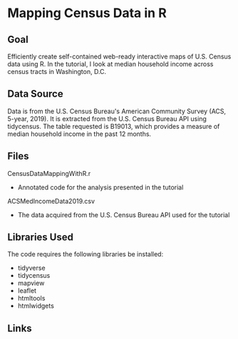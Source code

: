 # Mapping Census Data in R

## Goal
Efficiently create self-contained web-ready interactive maps of U.S. Census data using R. In the tutorial, I look at median household income across census tracts in Washington, D.C.

## Data Source
Data is from the U.S. Census Bureau's American Community Survey (ACS, 5-year, 2019). It is extracted from the U.S. Census Bureau API using tidycensus. The table requested is B19013, which provides a measure of median household income in the past 12 months.

## Files
CensusDataMappingWithR.r
- Annotated code for the analysis presented in the tutorial

ACSMedIncomeData2019.csv
- The data acquired from the U.S. Census Bureau API used for the tutorial

## Libraries Used
The code requires the following libraries be installed:

- tidyverse
- tidycensus
- mapview
- leaflet
- htmltools
- htmlwidgets

## Links

